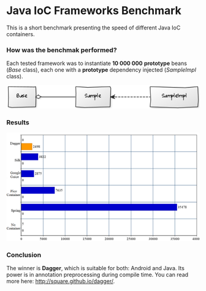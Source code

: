 # Java IoC Frameworks Benchmark

This is a short benchmark presenting the speed of different Java IoC containers. 

### How was the benchmak performed?

Each tested framework was to instantiate **10 000 000** **prototype** beans (*Base* class), each one with a **prototype** dependency injected (*SampleImpl* class).

![alt text](https://github.com/leszko/benchmark-ioc/raw/master/dependency.png)

### Results

![alt text](https://github.com/leszko/benchmark-ioc/raw/master/chart.png)

### Conclusion

The winner is **Dagger**, which is suitable for both: Android and Java. Its power is in annotation preprocessing during compile time. You can read more here: http://square.github.io/dagger/.
